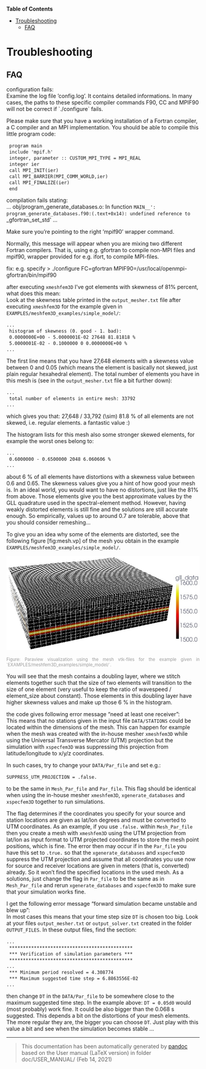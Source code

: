 **Table of Contents**

-   [Troubleshooting](#troubleshooting)
    -   [FAQ](#faq)

Troubleshooting
===============

FAQ
---

<span>configuration fails:</span>  
Examine the log file ’config.log’. It contains detailed informations. In many cases, the paths to these specific compiler commands F90, CC and MPIF90 will not be correct if \`./configure\` fails.

Please make sure that you have a working installation of a Fortran compiler, a C compiler and an MPI implementation. You should be able to compile this little program code:

     program main
     include 'mpif.h'
     integer, parameter :: CUSTOM_MPI_TYPE = MPI_REAL
     integer ier
     call MPI_INIT(ier)
     call MPI_BARRIER(MPI_COMM_WORLD,ier)
     call MPI_FINALIZE(ier)
     end

<span>compilation fails stating:</span>  
    ...
     obj/program_generate_databases.o: In function `MAIN__':
     program_generate_databases.f90:(.text+0x14): undefined reference to `_gfortran_set_std'
    ...

Make sure you’re pointing to the right ’mpif90’ wrapper command.

Normally, this message will appear when you are mixing two different Fortran compilers. That is, using e.g. gfortran to compile non-MPI files and mpif90, wrapper provided for e.g. ifort, to compile MPI-files.

fix: e.g. specify \> ./configure FC=gfortran MPIF90=/usr/local/openmpi-gfortran/bin/mpif90

<span>after executing `xmeshfem3D` I’ve got elements with skewness of 81% percent, what does this mean:</span>  
Look at the skewness table printed in the `output_mesher.txt` file after executing `xmeshfem3D` for the example given in `EXAMPLES/meshfem3D_examples/simple_model/`:

    ...
     histogram of skewness (0. good - 1. bad):
     0.0000000E+00 - 5.0000001E-02 27648 81.81818 %
     5.0000001E-02 - 0.1000000 0 0.0000000E+00 %
    ...

The first line means that you have 27,648 elements with a skewness value between 0 and 0.05 (which means the element is basically not skewed, just plain regular hexahedral element). The total number of elements you have in this mesh is (see in the `output_mesher.txt` file a bit further down):

    ...
     total number of elements in entire mesh: 33792
    ...

which gives you that: 27,648 / 33,792 \(\sim\) 81.8 % of all elements are not skewed, i.e. regular elements. a fantastic value :)

The histogram lists for this mesh also some stronger skewed elements, for example the worst ones belong to:

    ...
     0.6000000 - 0.6500000 2048 6.060606 %
    ...

about 6 % of all elements have distortions with a skewness value between 0.6 and 0.65. The skewness values give you a hint of how good your mesh is. In an ideal world, you would want to have no distortions, just like the 81% from above. Those elements give you the best approximate values by the GLL quadrature used in the spectral-element method. However, having weakly distorted elements is still fine and the solutions are still accurate enough. So empirically, values up to around 0.7 are tolerable, above that you should consider remeshing...

To give you an idea why some of the elements are distorted, see the following figure [fig:mesh.vp] of the mesh you obtain in the example `EXAMPLES/meshfem3D_examples/simple_model/`.

![Paraview visualization using the mesh vtk-files for the example given in `EXAMPLES/meshfem3D_examples/simple_model/`.<span data-label="fig:mesh.vp"></span>](figures/mesh_vp.jpg)
<div class="figcaption" style="text-align:justify;font-size:80%"><span style="color:#9A9A9A">Figure: Paraview visualization using the mesh vtk-files for the example given in `EXAMPLES/meshfem3D_examples/simple_model/`.<span data-label="fig:mesh.vp"></span></span></div>

You will see that the mesh contains a doubling layer, where we stitch elements together such that the size of two elements will transition to the size of one element (very useful to keep the ratio of wavespeed / element\_size about constant). Those elements in this doubling layer have higher skewness values and make up those 6 % in the histogram.

<span>the code gives following error message “need at least one receiver”:</span>  
This means that no stations given in the input file `DATA/STATIONS` could be located within the dimensions of the mesh. This can happen for example when the mesh was created with the in-house mesher `xmeshfem3D` while using the Universal Transverse Mercator (UTM) projection but the simulation with `xspecfem3D` was suppressing this projection from latitude/longitude to x/y/z coordinates.

In such cases, try to change your `DATA/Par_file` and set e.g.:

    SUPPRESS_UTM_PROJECTION = .false.

to be the same in `Mesh_Par_file` and `Par_file`. This flag should be identical when using the in-house mesher `xmeshfem3D`, `xgenerate_databases` and `xspecfem3D` together to run simulations.

The flag determines if the coordinates you specify for your source and station locations are given as lat/lon degrees and must be converted to UTM coordinates. As an example, if you use `.false.` within `Mesh_Par_file` then you create a mesh with `xmeshfem3D` using the UTM projection from lat/lon as input format to UTM projected coordinates to store the mesh point positions, which is fine. The error then may occur if in the `Par_file` you have this set to `.true.` so that the `xgenerate_databases` and `xspecfem3D` suppress the UTM projection and assume that all coordinates you use now for source and receiver locations are given in meters (that is, converted) already. So it won’t find the specified locations in the used mesh. As a solutions, just change the flag in `Par_file` to be the same as in `Mesh_Par_file` and rerun `xgenerate_databases` and `xspecfem3D` to make sure that your simulation works fine.

<span>I get the following error message “forward simulation became unstable and blew up”:</span>  
In most cases this means that your time step size `DT` is chosen too big. Look at your files `output_mesher.txt` or `output_solver.txt` created in the folder `OUTPUT_FILES`. In these output files, find the section:

    ...
     *********************************************
     *** Verification of simulation parameters ***
     *********************************************
    ...
     *** Minimum period resolved = 4.308774
     *** Maximum suggested time step = 6.8863556E-02
    ...

then change `DT` in the `DATA/Par_file` to be somewhere close to the maximum suggested time step. In the example above:
`DT = 0.05d0`
would (most probably) work fine. It could be also bigger than the 0.068 s suggested. This depends a bit on the distortions of your mesh elements. The more regular they are, the bigger you can choose `DT`. Just play with this value a bit and see when the simulation becomes stable ...

-----
> This documentation has been automatically generated by [pandoc](http://www.pandoc.org)
> based on the User manual (LaTeX version) in folder doc/USER_MANUAL/
> (Feb 14, 2021)

